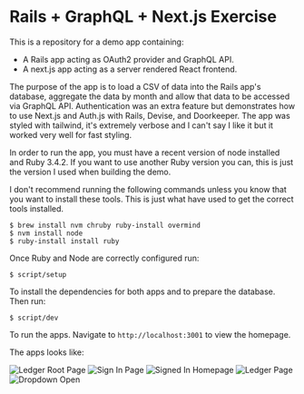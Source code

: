 # Rails + GraphQL + Next.js Exercise

This is a repository for a demo app containing:

- A Rails app acting as OAuth2 provider and GraphQL API.
- A next.js app acting as a server rendered React frontend.

The purpose of the app is to load a CSV of data into the Rails app's database, aggregate the data by month
and allow that data to be accessed via GraphQL API. Authentication was an extra feature but demonstrates how to use Next.js and Auth.js with Rails, Devise, and Doorkeeper.
The app was styled with tailwind, it's extremely verbose and I can't say I like it but it worked very well for fast styling.

In order to run the app, you must have a recent version of node installed and Ruby 3.4.2. If you want to use another Ruby version you can, this is just the version I used when building the demo.

I don't recommend running the following commands unless you know that you want to install these tools. This is just what have used to get the correct tools installed.
```
$ brew install nvm chruby ruby-install overmind
$ nvm install node
$ ruby-install install ruby
```


Once Ruby and Node are correctly configured run:

```
$ script/setup
```

To install the dependencies for both apps and to prepare the database. Then run:

```
$ script/dev
```

To run the apps. Navigate to `http://localhost:3001` to view the homepage.

The apps looks like:

![Ledger Root Page](https://github.com/user-attachments/assets/590417b9-3e3f-4f94-845b-111bb62a2150)
![Sign In Page](https://github.com/user-attachments/assets/d5ef1fba-de94-4623-888f-51404a147a33)
![Signed In Homepage](https://github.com/user-attachments/assets/518db544-14f3-4ad1-8803-e619f5c566b6)
![Ledger Page](https://github.com/user-attachments/assets/54029329-c217-4178-93a6-a203c3bbf963)
![Dropdown Open](https://github.com/user-attachments/assets/9ad765b9-89b9-4938-86c8-fe475a21902b)
